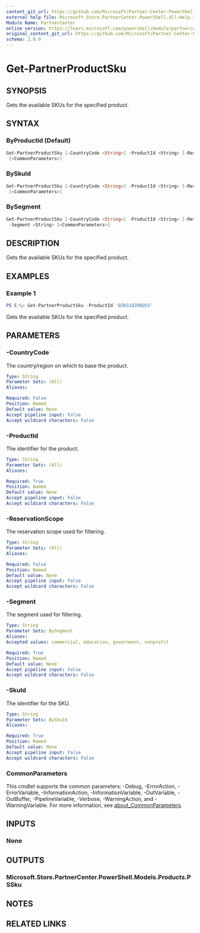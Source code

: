 ```yaml
---
content_git_url: https://github.com/Microsoft/Partner-Center-PowerShell/blob/master/docs/help/Get-PartnerProductSku.md
external help file: Microsoft.Store.PartnerCenter.PowerShell.dll-Help.xml
Module Name: PartnerCenter
online version: https://learn.microsoft.com/powershell/module/partnercenter/Get-PartnerProductSku
original_content_git_url: https://github.com/Microsoft/Partner-Center-PowerShell/blob/master/docs/help/Get-PartnerProductSku.md
schema: 2.0.0
---
```


# Get-PartnerProductSku

## SYNOPSIS
Gets the available SKUs for the specified product.

## SYNTAX

### ByProductId (Default)
```powershell
Get-PartnerProductSku [-CountryCode <String>] -ProductId <String> [-ReservationScope <String>]
 [<CommonParameters>]
```

### BySkuId
```powershell
Get-PartnerProductSku [-CountryCode <String>] -ProductId <String> [-ReservationScope <String>] -SkuId <String>
 [<CommonParameters>]
```

### BySegment
```powershell
Get-PartnerProductSku [-CountryCode <String>] -ProductId <String> [-ReservationScope <String>]
 -Segment <String> [<CommonParameters>]
```

## DESCRIPTION
Gets the available SKUs for the specified product.

## EXAMPLES

### Example 1
```powershell
PS C:\> Get-PartnerProductSku -ProductId 'DZH318Z0BQ5S'
```

Gets the available SKUs for the specified product.

## PARAMETERS

### -CountryCode
The country/region on which to base the product.

```yaml
Type: String
Parameter Sets: (All)
Aliases:

Required: False
Position: Named
Default value: None
Accept pipeline input: False
Accept wildcard characters: False
```

### -ProductId
The identifier for the product.

```yaml
Type: String
Parameter Sets: (All)
Aliases:

Required: True
Position: Named
Default value: None
Accept pipeline input: False
Accept wildcard characters: False
```

### -ReservationScope
The reservation scope used for filtering.

```yaml
Type: String
Parameter Sets: (All)
Aliases:

Required: False
Position: Named
Default value: None
Accept pipeline input: False
Accept wildcard characters: False
```

### -Segment
The segment used for filtering.

```yaml
Type: String
Parameter Sets: BySegment
Aliases:
Accepted values: commercial, education, government, nonprofit

Required: True
Position: Named
Default value: None
Accept pipeline input: False
Accept wildcard characters: False
```

### -SkuId
The identifier for the SKU.

```yaml
Type: String
Parameter Sets: BySkuId
Aliases:

Required: True
Position: Named
Default value: None
Accept pipeline input: False
Accept wildcard characters: False
```

### CommonParameters
This cmdlet supports the common parameters: -Debug, -ErrorAction, -ErrorVariable, -InformationAction, -InformationVariable, -OutVariable, -OutBuffer, -PipelineVariable, -Verbose, -WarningAction, and -WarningVariable. For more information, see [about_CommonParameters](http://go.microsoft.com/fwlink/?LinkID=113216).

## INPUTS

### None

## OUTPUTS

### Microsoft.Store.PartnerCenter.PowerShell.Models.Products.PSSku

## NOTES

## RELATED LINKS
